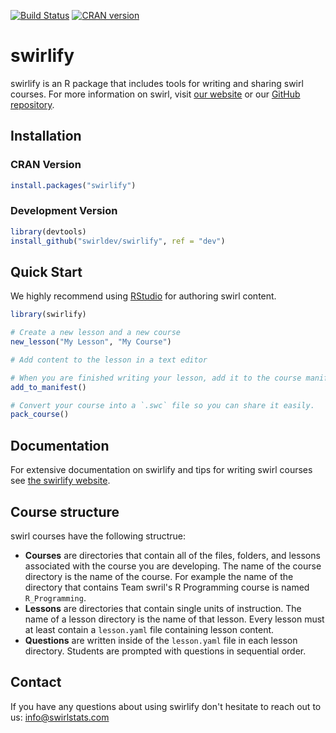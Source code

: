 [![Build Status](https://travis-ci.org/swirldev/swirlify.svg?branch=master)](https://travis-ci.org/swirldev/swirlify) [![CRAN version](http://www.r-pkg.org/badges/version/swirlify)](https://cran.r-project.org/package=swirlify)

# swirlify

swirlify is an R package that includes tools for writing and sharing swirl
courses. For more information on swirl, visit [our website](http://swirlstats.com) or our [GitHub repository](https://github.com/swirldev/swirl).

## Installation

### CRAN Version

```r
install.packages("swirlify")
```

### Development Version

```r
library(devtools)
install_github("swirldev/swirlify", ref = "dev")
```

## Quick Start

We highly recommend using [RStudio](https://www.rstudio.com/) for authoring 
swirl content.

```r
library(swirlify)

# Create a new lesson and a new course
new_lesson("My Lesson", "My Course")

# Add content to the lesson in a text editor

# When you are finished writing your lesson, add it to the course manifest
add_to_manifest()

# Convert your course into a `.swc` file so you can share it easily.
pack_course()
```

## Documentation

For extensive documentation on swirlify and tips for writing swirl courses see
[the swirlify website](http://swirlstats.com/swirlify/).

## Course structure

swirl courses have the following structrue:

- **Courses** are directories that contain all of the files, folders, and lessons
associated with the course you are developing. The name of the course directory
is the name of the course. For example the name of the directory that
contains Team swril's R Programming course is named `R_Programming`.
- **Lessons** are directories that contain single units of instruction. The
name of a lesson directory is the name of that lesson. Every lesson must at
least contain a `lesson.yaml` file containing lesson content.
- **Questions** are written inside of the `lesson.yaml` file in each lesson
directory. Students are prompted with questions in sequential order.

## Contact

If you have any questions about using swirlify don't hesitate to reach out to us:
info@swirlstats.com
